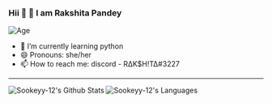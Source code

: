 ### Hii 👋 👋 I am Rakshita Pandey 
![Age](https://img.shields.io/badge/Age-16-ff1493)

- 🌱 I’m currently learning python
- 😄 Pronouns: she/her
- 📫 How to reach me: discord - R∆K$H!T∆#3227
---

<img align="left" alt="Sookeyy-12's Github Stats" src="https://github-readme-stats.vercel.app/api?username=RAK5H1TA&theme=radical&show_icons=true"/>

<img align="left" alt="Sookeyy-12's Languages" src="https://github-readme-stats.vercel.app/api/top-langs/?username=RAK5H1TA&layout=compact&theme=radical"/>

<!--
**RAK5H1TA/RAK5H1TA** is a ✨ _special_ ✨ repository because its `README.md` (this file) appears on your GitHub profile.

Here are some ideas to get you started:

- 🔭 I’m currently working on ...
- 🌱 I’m currently learning ...
- 👯 I’m looking to collaborate on ...
- 🤔 I’m looking for help with ...
- 💬 Ask me about ...
- 📫 How to reach me: ...
- 😄 Pronouns: ...
- ⚡ Fun fact: ...
-->
